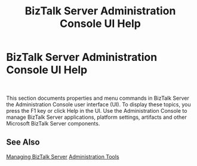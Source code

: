 ﻿---
title: BizTalk Server Administration Console UI Help
TOCTitle: BizTalk Server Administration Console UI Help
ms:assetid: 23f58f81-e0e8-4b38-8f29-e17533fed2fc
ms:mtpsurl: https://msdn.microsoft.com/en-us/library/Aa559205(v=BTS.80)
ms:contentKeyID: 51526808
ms.date: 08/30/2017
mtps_version: v=BTS.80
f1_keywords:
- bts10.admin.intro
---

# BizTalk Server Administration Console UI Help

 

This section documents properties and menu commands in BizTalk Server the Administration Console user interface (UI). To display these topics, you press the F1 key or click Help in the UI. Use the Administration Console to manage BizTalk Server applications, platform settings, artifacts and other Microsoft BizTalk Server components.

## See Also

[Managing BizTalk Server](https://msdn.microsoft.com/library/cc296834\(v=bts.10\).aspx)  
[Administration Tools](https://msdn.microsoft.com/en-us/library/aa577382\(v=bts.80\))

